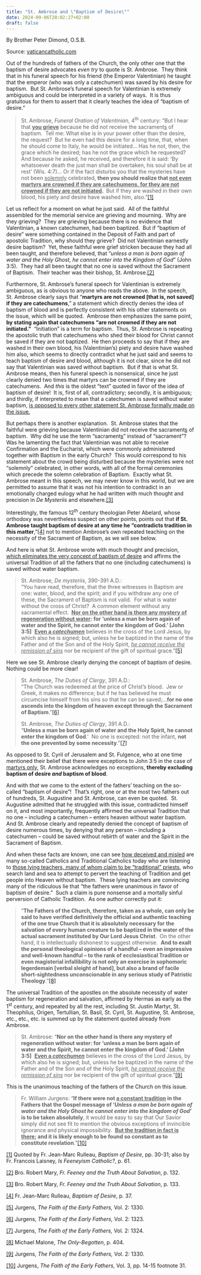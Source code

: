 ```yaml
---
title: "St. Ambrose and \"Baptism of Desire\""
date: 2024-09-06T20:02:27+02:00
draft: false
---
```



By Brother Peter Dimond, O.S.B.

Source: [vaticancatholic.com](https://vaticancatholic.com/st-ambrose-and-baptism-of-desire/)


<p>Out of the hundreds of fathers of the Church, the only other one that the baptism of desire advocates <em>even try</em> to quote is St. Ambrose.  They think that in his funeral speech for his friend (the Emperor Valentinian) he taught that the emperor (who was only a catechumen) was saved by his desire for baptism.  But St. Ambrose’s funeral speech for Valentinian is extremely ambiguous and could be interpreted in a variety of ways.  It is thus gratuitous for them to assert that it clearly teaches the idea of “baptism of desire.”</p>
<blockquote>
<p>St. Ambrose, <em>Funeral Oration of Valentinian</em>, 4<sup>th</sup> century: “But I hear that <strong><u>you grieve</u></strong> because he did not receive the sacrament<u>s</u> of baptism.  Tell me: What else is in your power other than the desire, the request?  But he even had this desire for a long time, that, when he should come to Italy, he would be initiated… Has he not, then, the grace which he desired; has he not the grace which he requested?  And because he asked, he received, and therefore it is said: ‘By whatsoever death the just man shall be overtaken, his soul shall be at rest’ (Wis. 4:7)… Or if the fact disturbs you that the mysteries have not been <u>solemnly</u> celebrated, <strong>then you should realize that <u>not even martyrs are crowned if they are catechumens, for they are not crowned if they are not initiated</u>. </strong> But if they are washed in their own blood, his piety and desire have washed him, also.”<a href="#_edn1" name="_ednref1">[1]</a></p>
</blockquote>
<p>Let us reflect for a moment on what he just said.  All of the faithful assembled for the memorial service are grieving and mourning.  Why are they grieving?  They are grieving because there is no evidence that Valentinian, a known catechumen, had been baptized.  But if “baptism of desire” were something contained in the Deposit of Faith and part of apostolic Tradition, why should they grieve?  Did not Valentinian earnestly desire baptism?  Yet, these faithful were grief stricken because they had all been taught, and therefore believed, that “<em>unless a man is born again of water and the Holy Ghost, he cannot enter into the Kingdom of God</em>” (John 3:5).  They had all been taught that no one is saved without the Sacrament of Baptism.  Their teacher was their bishop, St. Ambrose.<a href="#_edn2" name="_ednref2">[2]</a></p>
<p>Furthermore, St. Ambrose’s funeral speech for Valentinian is extremely ambiguous, as is obvious to anyone who reads the above.  In the speech, St. Ambrose clearly says that “<strong>martyrs are not crowned [that is, not saved] if they are catechumens</strong>,” a statement which directly denies the idea of baptism of blood and is perfectly consistent with his other statements on the issue, which will be quoted.  Ambrose then emphasizes the same point, <strong>by stating again that catechumens “are not crowned if they are not initiated.”</strong>  “Initiation” is a term for baptism.  Thus, St. Ambrose is repeating the apostolic truth that catechumens who shed their blood for Christ cannot be saved if they are not baptized.  He then proceeds to say that if they are washed in their own blood, his (Valentinian’s) piety and desire have washed him also, which seems to directly contradict what he just said and seems to teach baptism of desire and blood, although it is not clear, since he did not say that Valentinian was saved without baptism.  But if that is what St. Ambrose means, then his funeral speech is nonsensical, since he just clearly denied two times that martyrs can be crowned if they are catechumens.  And <em>this</em> is the oldest “text” quoted in favor of the idea of baptism of desire!  It is, first of all, contradictory; secondly, it is ambiguous; and thirdly, if interpreted to mean that a catechumen is saved without water baptism, <u>is opposed to every other statement St. Ambrose formally made on the issue.</u></p>
<p>But perhaps there is another explanation.  St. Ambrose states that the faithful were grieving because Valentinian did not receive the sacrament<u>s</u> of baptism.  Why did he use the term “sacrament<u>s</u>” instead of “sacrament”?  Was he lamenting the fact that Valentinian was not able to receive Confirmation and the Eucharist, which were commonly administered together with Baptism in the early Church?  This would correspond to his statement about the crowd being disturbed because the mysteries were not “solemnly” celebrated, in other words, with all of the formal ceremonies which precede the solemn celebration of Baptism.  Exactly what St. Ambrose meant in this speech, we may never know in this world, but we are permitted to assume that it was not his intention to contradict in an emotionally charged eulogy what he had written with much thought and precision in <em>De Mysteriis</em> and elsewhere.<a href="#_edn3" name="_ednref3">[3]</a> </p>
<p>Interestingly, the famous 12<sup>th</sup> century theologian Peter Abelard, whose orthodoxy was nevertheless suspect on other points, points out that <strong>if St. Ambrose taught baptism of desire at any time he “contradicts tradition in this matter</strong>,”<a href="#_edn4" name="_ednref4">[4]</a> not to mention Ambrose’s own repeated teaching on the necessity of the Sacrament of Baptism, as we will see below.</p>
<p>And here is what St. Ambrose wrote with much thought and precision, <u>which eliminates the very concept of baptism of desire</u> and affirms the universal Tradition of all the fathers that no one (including catechumens) is saved without water baptism.</p>
<blockquote>
<p>St. Ambrose, <em>De mysteriis</em>, 390-391 A.D.:<br />“You have read, therefore, that the three witnesses in Baptism are one: water, blood, and the spirit; and if you withdraw any one of these, the Sacrament of Baptism is not valid.  For what is water without the cross of Christ?  A common element without any sacramental effect. <strong> <u>Nor on the other hand is there any mystery of regeneration without water</u>: for ‘unless a man be born again of water and the Spirit, he cannot enter the kingdom of God.’ [John 3:5]</strong>  <strong><u>Even a <em>catechumen</em></u></strong> believes in the cross of the Lord Jesus, by which also he is signed; but, unless he be baptized in the name of the Father and of the Son and of the Holy Spirit, <em><u>he cannot receive the remission of sins</u></em> nor be recipient of the gift of spiritual grace.”<a href="#_edn5" name="_ednref5">[5]</a></p>
</blockquote>
<p>Here we see St. Ambrose clearly denying the concept of baptism of desire.  Nothing could be more clear!</p>
<blockquote>
<p>St. Ambrose, <em>The Duties of Clergy</em>, 391 A.D.:<br />“The Church was redeemed at the price of Christ’s blood.  Jew or Greek, it makes no difference; but if he has believed he must circumcise himself from his sins so that he can be saved;...<strong>for no one ascends into the kingdom of heaven except through the Sacrament of Baptism</strong>.”<a href="#_edn6" name="_ednref6">[6]</a></p>
<p>St. Ambrose, <em>The Duties of Clergy</em>, 391 A.D.:<br />“<strong>Unless a man be born again of water and the Holy Spirit, he cannot enter the kingdom of God</strong>.’  No one is excepted: not the infant, <strong>not the one prevented by some necessity</strong>.”<a href="#_edn7" name="_ednref7">[7]</a></p>
</blockquote>
<p>As opposed to St. Cyril of Jerusalem and St. Fulgence, who at one time mentioned their belief that there were exceptions to John 3:5 in the case of <u>martyrs only</u>, St. Ambrose acknowledges no exceptions, <strong>thereby excluding baptism of desire <em>and</em> baptism of blood</strong>. </p>
<p>And with <em>that</em> we come to the extent of the fathers’ teaching on the so-called “baptism of desire”!  That’s right, one or at the most two fathers out of hundreds, St. Augustine and St. Ambrose, can even be quoted.  St. Augustine admitted that he struggled with this issue, contradicted himself on it, and most importantly, frequently affirmed the universal Tradition that no one – including a catechumen – enters heaven without water baptism.  And St. Ambrose clearly and repeatedly denied the concept of baptism of desire numerous times, by denying that any person – including a catechumen – could be saved without rebirth of water and the Spirit in the Sacrament of Baptism.</p>
<p>And when these facts are known, one can see <u>how deceived and misled</u> are many so-called Catholics and Traditional Catholics today who are listening to <u>those lying teachers, many of whom claim to be “traditional” priests</u>, who search land and sea to attempt to pervert the teaching of Tradition and get people into Heaven without baptism.  These lying teachers are convincing many of the ridiculous lie that “the fathers were unanimous in favor of baptism of desire.”  Such a claim is pure nonsense and a mortally sinful perversion of Catholic Tradition.  As one author correctly put it:</p>
<blockquote>
<p>“<strong>The Fathers of the Church, therefore, taken as a whole, can only be said to have verified definitively the official and authentic teaching of the one true Church that it is absolutely necessary for the salvation of every human creature to be baptized in the water of the actual sacrament instituted by Our Lord Jesus Christ</strong>.  On the other hand, it is intellectually dishonest to suggest otherwise.  <strong>And to exalt the personal theological opinions of a handful – even an impressive and well-known handful – to the rank of ecclesiastical Tradition or even magisterial infallibility is not only an exercise in sophomoric legerdemain [verbal sleight of hand], but also a brand of facile short-sightedness unconscionable in any serious study of Patristic Theology</strong>.”<a href="#_edn8" name="_ednref8">[8]</a></p>
</blockquote>
<p>The universal Tradition of the apostles on the absolute necessity of water baptism for regeneration and salvation, affirmed by Hermas as early as the 1<sup>st</sup> century, and repeated by all the rest, including St. Justin Martyr, St. Theophilus, Origen, Tertullian, St. Basil, St. Cyril, St. Augustine, St. Ambrose, etc., etc., etc. is summed up by the statement quoted already from Ambrose.</p>
<blockquote>
<p>St. Ambrose: “<strong>Nor on the other hand is there any mystery of regeneration without water: for ‘unless a man be born again of water and the Spirit, he cannot enter the kingdom of God.’ [John 3:5]</strong>  <strong><u>Even a <em>catechumen</em></u></strong> believes in the cross of the Lord Jesus, by which also he is signed; but, unless he be baptized in the name of the Father and of the Son and of the Holy Spirit, <em><u>he cannot receive the remission of sins</u></em> nor be recipient of the gift of spiritual grace.”<a href="#_edn9" name="_ednref9">[9]</a></p>
</blockquote>
<p>This is the unanimous teaching of the fathers of the Church on this issue.</p>
<blockquote>
<p>Fr. William Jurgens: “<strong>If there were not <u>a constant tradition</u> in the Fathers that the Gospel message of ‘<em>Unless a man be born again of water and the Holy Ghost he cannot enter into the kingdom of God</em>’ is to be taken absolutely</strong>, it would be easy to say that Our Savior simply did not see fit to mention the obvious exceptions of invincible ignorance and physical impossibility.  <strong><u>But the tradition in fact is there</u>; and it is likely enough to be found so constant as to constitute revelation</strong>.”<a href="#_edn10" name="_ednref10">[10]</a></p>
</blockquote>

<div class="footnotes">
<div>
<p><a href="#_ednref1" name="_edn1">[1]</a> Quoted by Fr. Jean-Marc Rulleau, <em>Baptism of Desire</em>, pp. 30-31; also by Fr. Francois Laisney, <em>Is Feeneyism Catholic?</em>, p. 61.</p>
</div>
<div>
<p><a href="#_ednref2" name="_edn2">[2]</a> Bro. Robert Mary, <em>Fr. Feeney and the Truth About Salvation</em>, p. 132.</p>
</div>
<div>
<p><a href="#_ednref3" name="_edn3">[3]</a> Bro. Robert Mary, <em>Fr. Feeney and the Truth About Salvation</em>, p. 133.</p>
</div>
<div>
<p><a href="#_ednref4" name="_edn4">[4]</a> Fr. Jean-Marc Rulleau, <em>Baptism of Desire</em>, p. 37.</p>
</div>
<div>
<p><a href="#_ednref5" name="_edn5">[5]</a> Jurgens, <em>The Faith of the Early Fathers, </em>Vol. 2: 1330.</p>
</div>
<div>
<p><a href="#_ednref6" name="_edn6">[6]</a> Jurgens, <em>The Faith of the Early Fathers, </em>Vol. 2: 1323.</p>
</div>
<div>
<p><a href="#_ednref7" name="_edn7">[7]</a> Jurgens, <em>The Faith of the Early Fathers, </em>Vol. 2: 1324.</p>
</div>
<div>
<p><a href="#_ednref8" name="_edn8">[8]</a> Michael Malone, <em>The Only-Begotten</em>, p. 404.</p>
</div>
<div>
<p><a href="#_ednref9" name="_edn9">[9]</a> Jurgens, <em>The Faith of the Early Fathers, </em>Vol. 2: 1330.</p>
</div>
<div>
<p><a href="#_ednref10" name="_edn10">[10]</a> Jurgens, <em>The Faith of the Early Fathers</em>, Vol. 3, pp. 14-15 footnote 31.</p>
</div>
</div>
</div>
